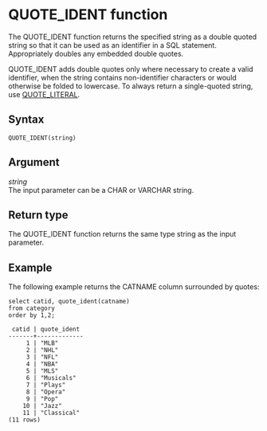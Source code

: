 # QUOTE\_IDENT function<a name="r_QUOTE_IDENT"></a>

The QUOTE\_IDENT function returns the specified string as a double quoted string so that it can be used as an identifier in a SQL statement\. Appropriately doubles any embedded double quotes\. 

QUOTE\_IDENT adds double quotes only where necessary to create a valid identifier, when the string contains non\-identifier characters or would otherwise be folded to lowercase\. To always return a single\-quoted string, use [QUOTE\_LITERAL](r_QUOTE_LITERAL.md)\.

## Syntax<a name="r_QUOTE_IDENT-synopsis"></a>

```
QUOTE_IDENT(string)
```

## Argument<a name="r_QUOTE_IDENT-argument"></a>

 *string*   
The input parameter can be a CHAR or VARCHAR string\. 

## Return type<a name="r_QUOTE_IDENT-return-type"></a>

The QUOTE\_IDENT function returns the same type string as the input parameter\. 

## Example<a name="r_QUOTE_IDENT-example"></a>

The following example returns the CATNAME column surrounded by quotes: 

```
select catid, quote_ident(catname)
from category
order by 1,2;

 catid | quote_ident
-------+-------------
     1 | "MLB"
     2 | "NHL"
     3 | "NFL"
     4 | "NBA"
     5 | "MLS"
     6 | "Musicals"
     7 | "Plays"
     8 | "Opera"
     9 | "Pop"
    10 | "Jazz"
    11 | "Classical"
(11 rows)
```